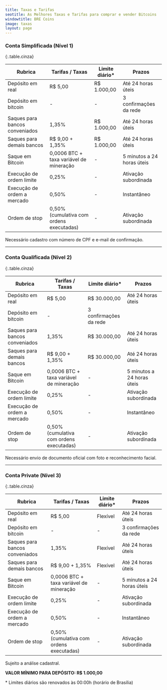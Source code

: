 ```yaml
---
title: Taxas e Tarifas
seotitle: As Melhores Taxas e Tarifas para comprar e vender Bitcoins
windowtitle: BRE Coins
image: taxas
layout: page
---
```


### Conta Simplificada (Nível 1)

{:.table.cinza}

|Rubrica|Tarifas / Taxas|Limite diário*|Prazos|
|--- |--- |--- |--- |
|Depósito em real|R$ 5,00|R$ 1.000,00|Até 24 horas úteis|
|Depósito em bitcoin|-|-|3 confirmações da rede|
|Saques para bancos conveniados|1,35%|R$ 1.000,00|Até 24 horas úteis|
|Saques para demais bancos|R$ 9,00 + 1,35%|R$ 1.000,00|Até 24 horas úteis|
|Saque em Bitcoin|0,0006 BTC + taxa variável de mineração|-|5 minutos a 24 horas úteis|
|Execução de ordem limite|0,25%|-|Ativação subordinada|
|Execução de ordem a mercado|0,50%|-|Instantâneo|
|Ordem de stop|0,50% (cumulativa com ordens executadas)|-|Ativação subordinada|

Necessário cadastro com número de CPF e e-mail de confirmação.

* * *

### Conta Qualificada (Nível 2)

{:.table.cinza}

|Rubrica|Tarifas / Taxas|Limite diário*|Prazos|
|--- |--- |--- |--- |
|Depósito em real|R$ 5,00|R$ 30.000,00|Até 24 horas úteis|
|Depósito em bitcoin|-|3 confirmações da rede|
|Saques para bancos conveniados|1,35%|R$ 30.000,00|Até 24 horas úteis|
|Saques para demais bancos|R$ 9,00 + 1,35%|R$ 30.000,00|Até 24 horas úteis|
|Saque em Bitcoin|0,0006 BTC + taxa variável de mineração|-|5 minutos a 24 horas úteis|
|Execução de ordem limite|0,25%|-|Ativação subordinada|
|Execução de ordem a mercado|0,50%|-|Instantâneo|
|Ordem de stop|0,50% (cumulativa com ordens executadas)|-|Ativação subordinada|

Necessário envio de documento oficial com foto e reconhecimento facial.

* * * 

### Conta Private (Nível 3)

{:.table.cinza}

|Rubrica|Tarifas / Taxas|Limite diário*|Prazos|
|--- |--- |--- |--- |
|Depósito em real|R$ 5,00|Flexível|Até 24 horas úteis|
|Depósito em bitcoin|-|-|3 confirmações da rede|
|Saques para bancos conveniados|1,35%|Flexível|Até 24 horas úteis|
|Saques para demais bancos|R$ 9,00 + 1,35%|Flexível|Até 24 horas úteis|
|Saque em Bitcoin|0,0006 BTC + taxa variável de mineração|-|5 minutos a 24 horas úteis|
|Execução de ordem limite|0,25%|-|Ativação subordinada|
|Execução de ordem a mercado|0,50%|-|Instantâneo|
|Ordem de stop|0,50% (cumulativa com ordens executadas)|-|Ativação subordinada|

Sujeito a análise cadastral.


**VALOR MÍNIMO PARA DEPÓSITO: R$ 1.000,00**

\* Limites diários são renovados às 00:00h (horário de Brasília)
